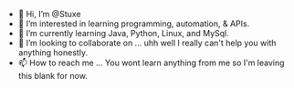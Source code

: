 - 👋 Hi, I’m @Stuxe
- 👀 I’m interested in learning programming, automation, & APIs.
- 🌱 I’m currently learning Java, Python, Linux, and MySql.
- 💞️ I’m looking to collaborate on ... uhh well I really can't help you with anything honestly.
- 📫 How to reach me ... You wont learn anything from me so I'm leaving this blank for now.

<!---
Stuxe/Stuxe is a ✨ special ✨ repository because its `README.md` (this file) appears on your GitHub profile.
You can click the Preview link to take a look at your changes.
--->

